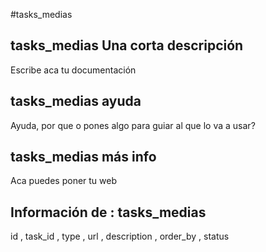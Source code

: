 #tasks_medias
## tasks_medias Una corta descripción
Escribe aca tu documentación

## tasks_medias ayuda
Ayuda, por que o pones algo para guiar al que lo va a usar?

## tasks_medias más info
Aca puedes poner tu web

## Información de : tasks_medias 
id , 
  task_id , 
  type , 
  url , 
  description , 
  order_by , 
  status 
  